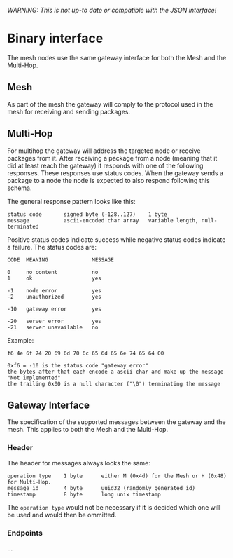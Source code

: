_WARNING: This is not up-to date or compatible with the JSON interface!_

# Binary interface
The mesh nodes use the same gateway interface for both the Mesh and the Multi-Hop.

## Mesh
As part of the mesh the gateway will comply to the protocol used in the mesh for receiving and sending packages.

## Multi-Hop
For multihop the gateway will address the targeted node or receive packages from it. After receiving a package from a node (meaning that it did at least reach the gateway) it responds with one of the following responses. These responses use status codes. When the gateway sends a package to a node the node is expected to also respond following this schema.

The general response pattern looks like this:
```
status code       signed byte (-128..127)    1 byte
message           ascii-encoded char array   variable length, null-terminated
```

Positive status codes indicate success while negative status codes indicate a failure. The status codes are:
```
CODE  MEANING              MESSAGE

0     no content           no
1     ok                   yes

-1    node error           yes
-2    unauthorized         yes

-10   gateway error        yes

-20   server error         yes
-21   server unavailable   no
```

Example:
```
f6 4e 6f 74 20 69 6d 70 6c 65 6d 65 6e 74 65 64 00

0xf6 = -10 is the status code "gateway error"
the bytes after that each encode a ascii char and make up the message "Not implemented"
the trailing 0x00 is a null character ("\0") terminating the message
```

## Gateway Interface
The specification of the supported messages between the gateway and the mesh. This applies to both the Mesh and the Multi-Hop.

### Header
The header for messages always looks the same:
```
operation type    1 byte      either M (0x4d) for the Mesh or H (0x48) for Multi-Hop.
message id        4 byte      uuid32 (randomly generated id)
timestamp         8 byte      long unix timestamp
```
The `operation type` would not be necessary if it is decided which one will be used and would then be ommitted.

### Endpoints
...


